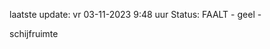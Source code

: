 laatste update: 
vr 03-11-2023  9:48   uur 
Status: FAALT - geel - 
<div class="service Y">schijfruimte</div>